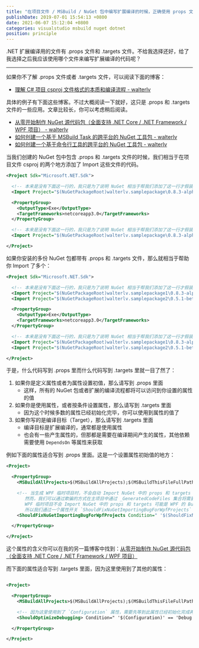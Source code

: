 ```yaml
---
title: "在项目文件 / MSBuild / NuGet 包中编写扩展编译的时候，正确使用 props 文件和 targets 文件"
publishDate: 2019-07-01 15:54:13 +0800
date: 2021-06-07 15:12:04 +0800
categories: visualstudio msbuild nuget dotnet
position: principle
---
```


.NET 扩展编译用的文件有 .props 文件和 .targets 文件。不给我选择还好，给了我选择之后我应该使用哪个文件来编写扩展编译的代码呢？

---

如果你不了解 .props 文件或者 .targets 文件，可以阅读下面的博客：

- [理解 C# 项目 csproj 文件格式的本质和编译流程 - walterlv](/post/understand-the-csproj)

具体的例子有下面这些博客。不过大概阅读一下就好，这只是 .props 和 .targets 文件的一些应用。文章比较长，你可以考虑稍后阅读。

- [从零开始制作 NuGet 源代码包（全面支持 .NET Core / .NET Framework / WPF 项目） - walterlv](/post/build-source-code-package-for-wpf-projects)
- [如何创建一个基于 MSBuild Task 的跨平台的 NuGet 工具包 - walterlv](/post/create-a-cross-platform-msbuild-task-based-nuget-tool)
- [如何创建一个基于命令行工具的跨平台的 NuGet 工具包 - walterlv](/post/create-a-cross-platform-command-based-nuget-tool)

当我们创建的 NuGet 包中包含 .props 和 .targets 文件的时候，我们相当于在项目文件 csproj 的两个地方添加了 Import 这些文件的代码。

```xml
<Project Sdk="Microsoft.NET.Sdk">

  <!-- 本来是没有下面这一行的，我只是为了说明 NuGet 相当于帮我们添加了这一行才假装写到了这里。 -->
  <Import Project="$(NuGetPackageRoot)walterlv.samplepackage\0.8.3-alpha\build\Walterlv.SamplePackage.props" Condition="Exists('$(NuGetPackageRoot)walterlv.samplepackage\0.8.3-alpha\build\Walterlv.SamplePackage.props')" />

  <PropertyGroup>
    <OutputType>Exe</OutputType>
    <TargetFrameworks>netcoreapp3.0</TargetFrameworks>
  </PropertyGroup>

  <!-- 本来是没有下面这一行的，我只是为了说明 NuGet 相当于帮我们添加了这一行才假装写到了这里。 -->
  <Import Project="$(NuGetPackageRoot)walterlv.samplepackage\0.8.3-alpha\build\Walterlv.SamplePackage.targets" Condition="Exists('$(NuGetPackageRoot)walterlv.samplepackage\0.8.3-alpha\build\Walterlv.SamplePackage.targets')" />

</Project>
```

如果你安装的多份 NuGet 包都带有 .props 和 .targets 文件，那么就相当于帮助你 Import 了多个：

```xml
<Project Sdk="Microsoft.NET.Sdk">

  <!-- 本来是没有下面这一行的，我只是为了说明 NuGet 相当于帮我们添加了这一行才假装写到了这里。 -->
  <Import Project="$(NuGetPackageRoot)walterlv.samplepackage1\0.8.3-alpha\build\Walterlv.SamplePackage1.props" Condition="Exists('$(NuGetPackageRoot)walterlv.samplepackage1\0.8.3-alpha\build\Walterlv.SamplePackage1.props')" />
  <Import Project="$(NuGetPackageRoot)walterlv.samplepackage2\0.5.1-beta\build\Walterlv.SamplePackage2.props" Condition="Exists('$(NuGetPackageRoot)walterlv.samplepackage2\0.5.1-beta\build\Walterlv.SamplePackage2.props')" />

  <PropertyGroup>
    <OutputType>Exe</OutputType>
    <TargetFrameworks>netcoreapp3.0</TargetFrameworks>
  </PropertyGroup>

  <!-- 本来是没有下面这一行的，我只是为了说明 NuGet 相当于帮我们添加了这一行才假装写到了这里。 -->
  <Import Project="$(NuGetPackageRoot)walterlv.samplepackage1\0.8.3-alpha\build\Walterlv.SamplePackage1.targets" Condition="Exists('$(NuGetPackageRoot)walterlv.samplepackage1\0.8.3-alpha\build\Walterlv.SamplePackage1.targets')" />
  <Import Project="$(NuGetPackageRoot)walterlv.samplepackage2\0.5.1-beta\build\Walterlv.SamplePackage2.targets" Condition="Exists('$(NuGetPackageRoot)walterlv.samplepackage2\0.5.1-beta\build\Walterlv.SamplePackage2.targets')" />

</Project>
```

于是，什么代码写到 .props 里而什么代码写到 .targets 里就一目了然了：

1. 如果你是定义属性或者为属性设置初值，那么请写到 .props 里面
    - 这样，所有的 NuGet 包或者扩展的编译流程都将可以访问到你设置的属性的值
1. 如果你是使用属性，或者按条件设置属性，那么请写到 .targets 里面
    - 因为这个时候多数的属性已经初始化完毕，你可以使用到属性的值了
1. 如果你写的是编译目标（Target），那么请写到 .targets 里面
    - 编译目标是扩展编译的，通常都是使用属性
    - 也会有一些产生属性的，但那都是需要在编译期间产生的属性，其他依赖需要使用 `DependsOn` 等属性来获取

例如下面的属性适合写到 .props 里面。这是一个设置属性初始值的地方：

```xml
<Project>

  <PropertyGroup>
    <MSBuildAllProjects>$(MSBuildAllProjects);$(MSBuildThisFileFullPath)</MSBuildAllProjects>

    <!-- 当生成 WPF 临时项目时，不会自动 Import NuGet 中的 props 和 targets 文件，这使得在临时项目中你现在看到的整个文件都不会参与编译。
       然而，我们可以通过欺骗的方式在主项目中通过 _GeneratedCodeFiles 集合将需要编译的文件传递到临时项目中以间接参与编译。
       WPF 临时项目不会 Import NuGet 中的 props 和 targets 可能是 WPF 的 Bug，也可能是刻意如此。
       所以我们通过一个属性开关 `ShouldFixNuGetImportingBugForWpfProjects` 来决定是否修复这个错误。-->
    <ShouldFixNuGetImportingBugForWpfProjects Condition=" '$(ShouldFixNuGetImportingBugForWpfProjects)' == '' ">True</ShouldFixNuGetImportingBugForWpfProjects>

  </PropertyGroup>

</Project>
```

这个属性的含义你可以在我的另一篇博客中找到：[从零开始制作 NuGet 源代码包（全面支持 .NET Core / .NET Framework / WPF 项目）](/post/build-source-code-package-for-wpf-projects.html)

而下面的属性适合写到 .targets 里面，因为这里使用到了其他的属性：

```xml

<Project>

  <PropertyGroup>
    <MSBuildAllProjects>$(MSBuildAllProjects);$(MSBuildThisFileFullPath)</MSBuildAllProjects>

    <!-- 因为这里使用到了 `Configuration` 属性，需要先等到此属性已经初始化完成再使用，否则我们会拿到非预期的值。 -->
    <ShouldOptimizeDebugging> Condition=" '$(Configuration)' == 'Debug' ">True</ShouldOptimizeDebugging>

  </PropertyGroup>

</Project>
```
